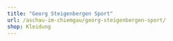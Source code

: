 ```yaml
---
title: "Georg Steigenbergen Sport"
url: /aschau-im-chiemgau/georg-steigenbergen-sport/
shop: Kleidung
---
```

